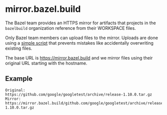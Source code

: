 # mirror.bazel.build

The Bazel team provides an HTTPS mirror for artifacts that projects in the `bazelbuild` organization reference from their WORKSPACE files.

Only Bazel team members can upload files to the mirror. Uploads are done using a [simple script](https://github.com/bazelbuild/continuous-integration/blob/master/mirror/mirror.sh) that prevents mistakes like accidentally overwriting existing files.

The base URL is https://mirror.bazel.build and we mirror files using their original URL starting with the hostname.

## Example

```
Original:                    https://github.com/google/googletest/archive/release-1.10.0.tar.gz
Mirror:   https://mirror.bazel.build/github.com/google/googletest/archive/release-1.10.0.tar.gz
```
